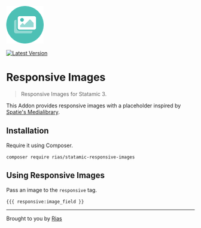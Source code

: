 ![Icon](icon.png)

[![Latest Version](https://img.shields.io/github/release/riasvdv/statamic-responsive-images.svg?style=flat-square)](https://github.com/riasvdv/statamic-responsive-images/releases)

# Responsive Images

> Responsive Images for Statamic 3.

This Addon provides responsive images with a placeholder inspired by [Spatie's Medialibrary](https://github.com/spatie/laravel-medialibrary).

## Installation

Require it using Composer.

```
composer require rias/statamic-responsive-images
```

## Using Responsive Images

Pass an image to the `responsive` tag.

```twig
{{{ responsive:image_field }}
```

---
Brought to you by [Rias](https://rias.be)
